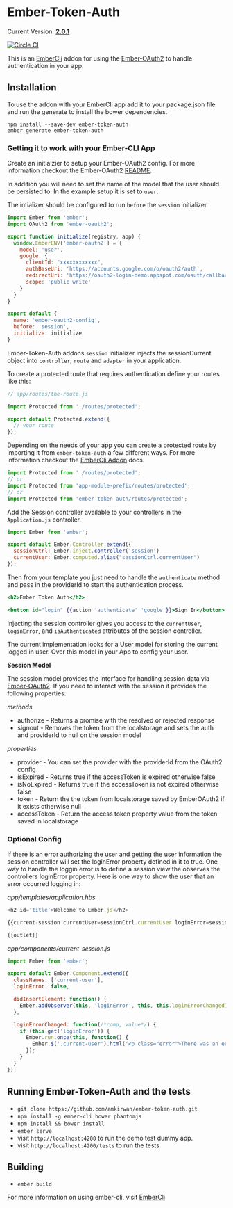 # Ember-Token-Auth

Current Version: **[2.0.1](https://github.com/amkirwan/ember-token-auth/releases/tag/v2.0.1)**

[![Circle CI](https://circleci.com/gh/amkirwan/ember-token-auth.svg?style=svg)](https://circleci.com/gh/amkirwan/ember-token-auth)


This is an [EmberCli](http://www.ember-cli.com/) addon for using the [Ember-OAuth2](https://github.com/amkirwan/ember-oauth2) to handle authentication in your app. 

## Installation

To use the addon with your EmberCli app add it to your package.json file and run the generate to install the bower dependencies.

```
npm install --save-dev ember-token-auth
ember generate ember-token-auth
```

### Getting it to work with your Ember-CLI App

Create an initialzier to setup your Ember-OAuth2 config. For more information checkout the Ember-OAuth2 [README](https://github.com/amkirwan/ember-oauth).

In addition you will need to set the name of the model that the user should be persisted to. In the example setup it is set to `user`.

The intializer should be configured to run `before` the `session` initializer

```javascript 
import Ember from 'ember';
import OAuth2 from 'ember-oauth2';

export function initialize(registry, app) {
  window.EmberENV['ember-oauth2'] = {
    model: 'user',
    google: {
      clientId: "xxxxxxxxxxxx",
      authBaseUri: 'https://accounts.google.com/o/oauth2/auth',
      redirectUri: 'https://oauth2-login-demo.appspot.com/oauth/callback',
      scope: 'public write'
    }
  }
}

export default {
  name: 'ember-oauth2-config', 
  before: 'session',
  initialize: initialize
}
```

Ember-Token-Auth addons `session` initializer injects the sessionCurrent object into `controller`, `route` and `adapter` in your application.

To create a protected route that requires authentication define your routes like this: 

```javascript
// app/routes/the-route.js

import Protected from './routes/protected';

export default Protected.extend({
  // your route 
});
```

Depending on the needs of your app you can create a protected route by importing it from `ember-token-auth` a few different ways. For more information checkout the [EmberCli Addon](http://www.ember-cli.com/#developing-addons-and-blueprints) docs.

```javascript
import Protected from './routes/protected';
// or 
import Protected from 'app-module-prefix/routes/protected';
// or
import Protected from 'ember-token-auth/routes/protected';
```

Add the Session controller available to your controllers in the `Application.js` controller.

```javascript
import Ember from 'ember';

export default Ember.Controller.extend({
  sessionCtrl: Ember.inject.controller('session')
  currentUser: Ember.computed.alias("sessionCtrl.currentUser")
});
```

Then from your template you just need to handle the `authenticate` method and pass in the providerId to start the authentication process.

```handlebars
<h2>Ember Token Auth</h2>

<button id="login" {{action 'authenticate' 'google'}}>Sign In</button>
```

Injecting the session controller gives you access to the `currentUser`, `loginError`, and `isAuthenticated` attributes of the session controller.


The current implementation looks for a User model for storing the current logged in user. Over this model in your App to config your user. 

**Session Model**

The session model provides the interface for handling session data via [Ember-OAuth2](https://github.com/amkirwan/ember-oauth2). If you need to interact with the session it provides the following properties:

*methods*
- authorize - Returns a promise with the resolved or rejected response
- signout -  Removes the token from the localstorage and sets the auth and providerId to null on the session model

*properties*
- provider - You can set the provider with the providerId from the OAuth2 config
- isExpired - Returns true if the accessToken is expired otherwise false 
- isNoExpired - Returns true if the accessToken is not expired otherwise false
- token - Return the the token from localstorage saved by EmberOAuth2 if it exists otherwise null
- accessToken - Return the access token property value from the token saved in localstorage

### Optional Config

If there is an error authorizing the user and getting the user information the session controller will set the loginError property defined in it to true. One way to handle the loggin error is to define a session view the observes the controllers loginError property. Here is one way to show the user that an error occurred logging in: 

*app/templates/application.hbs*
```javascript
<h2 id='title'>Welcome to Ember.js</h2>

{{current-session currentUser=sessionCtrl.currentUser loginError=sessionCtrl.loginError}}

{{outlet}}
```


*app/components/current-session.js*
```javascript
import Ember from 'ember';

export default Ember.Component.extend({
  classNames: ['current-user'],
  loginError: false,

  didInsertElement: function() {
    Ember.addObserver(this, 'loginError', this, this.loginErrorChanged);
  },

  loginErrorChanged: function(/*comp, value*/) {
    if (this.get('loginError')) {
      Ember.run.once(this, function() {
        Ember.$('.current-user').html('<p class="error">There was an error logging in. Please try again.</p>');
      });
    }
  }
});
```

## Running Ember-Token-Auth and the tests

* `git clone https://github.com/amkirwan/ember-token-auth.git`
* `npm install -g ember-cli bower phantomjs`
* `npm install && bower install`
* `ember serve`
* visit `http://localhost:4200` to run the demo test dummy app.
* visit `http://localhost:4200/tests` to run the tests


## Building

* `ember build`

For more information on using ember-cli, visit [EmberCli](http://www.ember-cli.com/)
